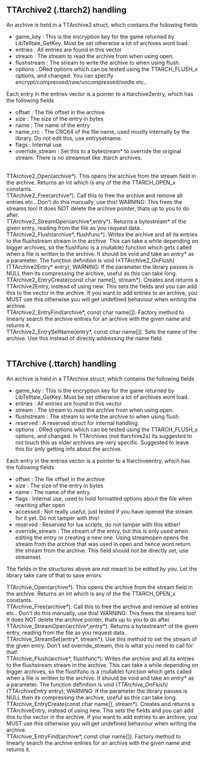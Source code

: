 ## TTArchive2 (.ttarch2) handling

An archive is held in a TTArchive2 struct, which contains the following fields
- game_key : This is the encryption key for the game returned by LibTelltale_GetKey. Must be set otherwise a lot of archives wont load.
- entries : All entries are found in this vector
- stream : The stream to read the archive from when using open.
- flushstream : The stream to write the archive to when using flush.
- options : ORed options which can be tested using the TTARCH_FLUSH_x options, and changed. You can specify encrypt/compressed/raw/uncompressed/oodle etc..

Each entry in the entries vector is a pointer to a ttarchive2entry, which has the following fields 
- offset : The file offset in the archive
- size : The size of the entry in bytes
- name : The name of the entry
- name_crc : The CRC64 of the file name, used mostly internally by the library. Do not edit this, use entrysetname. 
- flags : Internal use
- override_stream : Set this to a bytestream* to override the original stream. There is no streamset like .ttarch archives.
<br />
TTArchive2_Open(archive*). This opens the archive from the stream field in the archive. Returns an int which is any of the the TTARCH_OPEN_x constants.<br />
TTArchive2_Free(archive*). Call this to free the archive and remove all entries etc.. Don't do this manually, use this! WARNING: This frees the streams too! It does NOT delete the archive pointer, thats up to you to do after.<br />
TTArchive2_StreamOpen(archive*,entry*). Returns a bytestream* of the given entry, reading from the file as you request data.<br />
TTArchive2_Flush(archive*, flushfunc*). Writes the archive and all its entries to the flushstream stream in the archive. This can take a while depending on bigger archives, so the flushfunc is a (nullable) function which gets called when a file is written to the archive. It should be void and take an entry* as a parameter. The function definition is void (*TTArchive2_OnFlush)(TTArchive2Entry* entry); WARNING: If the parameter the library passes is NULL then its compressing the archive, useful as this can take long.<br />
TTArchive2_EntryCreate(const char name[], stream*). Creates and returns a TTArchive2Entry, instead of using new. This sets the fields and you can add this to the vector in the archive. If you want to add entries to an archive, you MUST use this otherwise you will get undefined behaviour when writing the archive.<br />
TTArchive2_EntryFind(archive*, const char name[]). Factory method to linearly search the archive entries for an archive with the given name and returns it.<br />
TTArchive2_EntrySetName(entry*, const char name[]). Sets the name of the archive. Use this instead of directly addressing the name field.<br /><br />

## TTArchive (.ttarch) handling

An archive is held in a TTArchive struct, which contains the following fields
- game_key : This is the encryption key for the game returned by LibTelltale_GetKey. Must be set otherwise a lot of archives wont load.
- entries : All entries are found in this vector
- stream : The stream to read the archive from when using open.
- flushstream : The stream to write the archive to when using flush.
- reserved : A reserved struct for internal handling
- options : ORed options which can be tested using the TTARCH_FLUSH_x options, and changed. In TTArchives (not ttarchive2s) its suggested to not touch this as older archives are very specific. Suggested to leave this for only getting info about the archive.

Each entry in the entries vector is a pointer to a ttarchiveentry, which has the following fields 
- offset : The file offset in the archive
- size : The size of the entry in bytes
- name : The name of the entry
- flags : Internal use, used to hold formatted options about the file when rewriting after open
- accessed : Not really useful, just tested if you have opened the stream for it yet. Do not tamper with this!
- reserved : Reserved for lua scripts, do not tamper with this either!
- override_stream : The stream of the entry, but this is only used when editing the entry or creating a new one. Using streamopen opens the stream from the archive that was used in open and hence wont return the stream from the archive. This field should not be directly set, use streamset. 

The fields in the structures above are not meant to be edited by you. Let the library take care of that to save errors.<br />

TTArchive_Open(archive*). This opens the archive from the stream field in the archive. Returns an int which is any of the the TTARCH_OPEN_x constants.<br />
TTArchive_Free(archive*). Call this to free the archive and remove all entries etc.. Don't do this manually, use this! WARNING: This frees the streams too! It does NOT delete the archive pointer, thats up to you to do after.<br />
TTArchive_StreamOpen(archive*,entry*). Returns a bytestream* of the given entry, reading from the file as you request data.<br />
TTArchive_StreamSet(entry*, stream*). Use this method to set the stream of the given entry. Don't set override_stream, this is what you need to call for that!<br />
TTArchive_Flush(archive*, flushfunc*). Writes the archive and all its entries to the flushstream stream in the archive. This can take a while depending on bigger archives, so the flushfunc is a (nullable) function which gets called when a file is written to the archive. It should be void and take an entry* as a parameter. The function definition is void (*TTArchive_OnFlush)(TTArchiveEntry* entry); WARNING: If the parameter the library passes is NULL then its compressing the archive, useful as this can take long.<br />
TTArchive_EntryCreate(const char name[], stream*). Creates and returns a TTArchiveEntry, instead of using new. This sets the fields and you can add this to the vector in the archive. If you want to add entries to an archive, you MUST use this otherwise you will get undefined behaviour when writing the archive.<br />
TTArchive_EntryFind(archive*, const char name[]). Factory method to linearly search the archive entries for an archive with the given name and returns it.<br />

